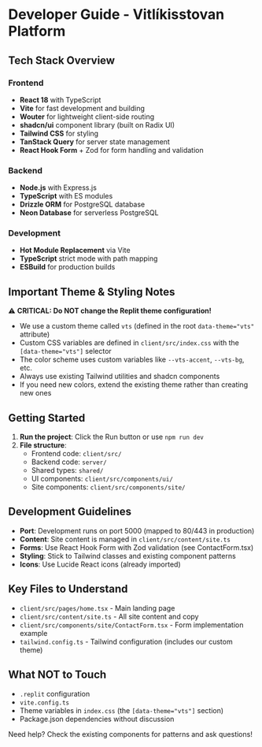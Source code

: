 
# Developer Guide - Vitlíkisstovan Platform

## Tech Stack Overview

### Frontend
- **React 18** with TypeScript
- **Vite** for fast development and building
- **Wouter** for lightweight client-side routing
- **shadcn/ui** component library (built on Radix UI)
- **Tailwind CSS** for styling
- **TanStack Query** for server state management
- **React Hook Form** + Zod for form handling and validation

### Backend
- **Node.js** with Express.js
- **TypeScript** with ES modules
- **Drizzle ORM** for PostgreSQL database
- **Neon Database** for serverless PostgreSQL

### Development
- **Hot Module Replacement** via Vite
- **TypeScript** strict mode with path mapping
- **ESBuild** for production builds

## Important Theme & Styling Notes

⚠️ **CRITICAL: Do NOT change the Replit theme configuration!**

- We use a custom theme called `vts` (defined in the root `data-theme="vts"` attribute)
- Custom CSS variables are defined in `client/src/index.css` with the `[data-theme="vts"]` selector
- The color scheme uses custom variables like `--vts-accent`, `--vts-bg`, etc.
- Always use existing Tailwind utilities and shadcn components
- If you need new colors, extend the existing theme rather than creating new ones

## Getting Started

1. **Run the project**: Click the Run button or use `npm run dev`
2. **File structure**: 
   - Frontend code: `client/src/`
   - Backend code: `server/`
   - Shared types: `shared/`
   - UI components: `client/src/components/ui/`
   - Site components: `client/src/components/site/`

## Development Guidelines

- **Port**: Development runs on port 5000 (mapped to 80/443 in production)
- **Content**: Site content is managed in `client/src/content/site.ts`
- **Forms**: Use React Hook Form with Zod validation (see ContactForm.tsx)
- **Styling**: Stick to Tailwind classes and existing component patterns
- **Icons**: Use Lucide React icons (already imported)

## Key Files to Understand
- `client/src/pages/home.tsx` - Main landing page
- `client/src/content/site.ts` - All site content and copy
- `client/src/components/site/ContactForm.tsx` - Form implementation example
- `tailwind.config.ts` - Tailwind configuration (includes our custom theme)

## What NOT to Touch
- `.replit` configuration
- `vite.config.ts` 
- Theme variables in `index.css` (the `[data-theme="vts"]` section)
- Package.json dependencies without discussion

Need help? Check the existing components for patterns and ask questions!
